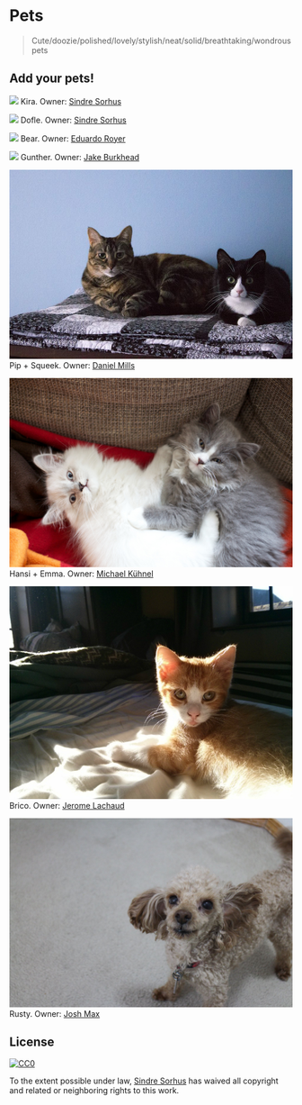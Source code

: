 # Pets

> Cute/doozie/polished/lovely/stylish/neat/solid/breathtaking/wondrous pets


## Add your pets!

![](kira.jpg)
Kira. Owner: [Sindre Sorhus](http://sindresorhus.com)

![](dofle.jpg)
Dofle. Owner: [Sindre Sorhus](http://sindresorhus.com)

![](bear.jpg)
Bear. Owner: [Eduardo Royer](https://github.com/eduardoroyer)

![](gunther.jpg)
Gunther. Owner: [Jake Burkhead](https://github.com/jlburkhead)

![](pipsqueek.jpg)
Pip + Squeek. Owner: [Daniel Mills](http://yomills.com)

![](hansi-emma.jpg)
Hansi + Emma. Owner: [Michael Kühnel](http://michael-kuehnel.de)

![](brico.jpg)
Brico. Owner: [Jerome Lachaud](https://github.com/jeromelachaud)

![](rusty.jpg)
Rusty. Owner: [Josh Max](http://github.com/joshumax)


## License

[![CC0](http://mirrors.creativecommons.org/presskit/buttons/88x31/svg/cc-zero.svg)](https://creativecommons.org/publicdomain/zero/1.0/)

To the extent possible under law, [Sindre Sorhus](http://sindresorhus.com) has waived all copyright and related or neighboring rights to this work.
